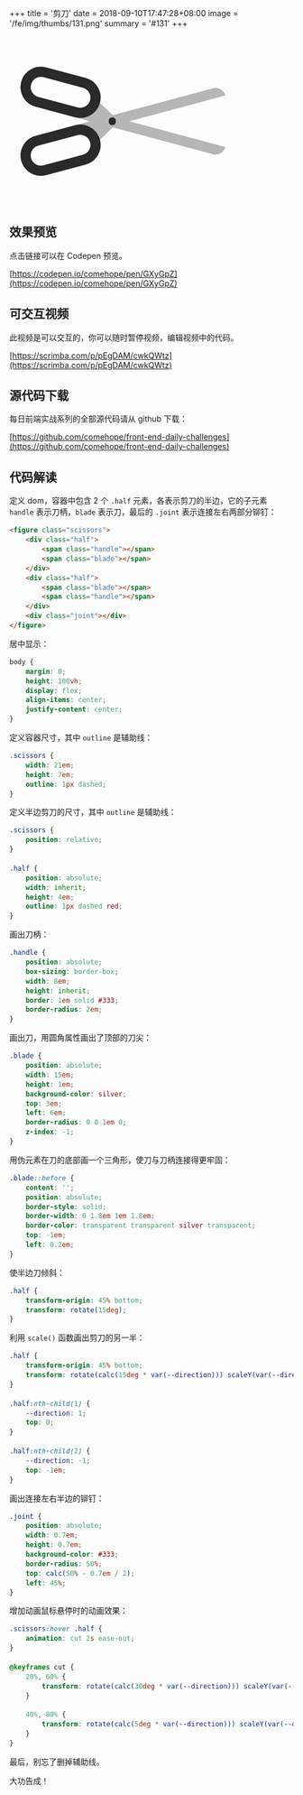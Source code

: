 +++
title = '剪刀'
date = 2018-09-10T17:47:28+08:00
image = '/fe/img/thumbs/131.png'
summary = '#131'
+++

![](./work.gif)

## 效果预览

点击链接可以在 Codepen 预览。

[https://codepen.io/comehope/pen/GXyGpZ](https://codepen.io/comehope/pen/GXyGpZ)

## 可交互视频

此视频是可以交互的，你可以随时暂停视频，编辑视频中的代码。

[https://scrimba.com/p/pEgDAM/cwkQWtz](https://scrimba.com/p/pEgDAM/cwkQWtz)

## 源代码下载

每日前端实战系列的全部源代码请从 github 下载：

[https://github.com/comehope/front-end-daily-challenges](https://github.com/comehope/front-end-daily-challenges)

## 代码解读

定义 dom，容器中包含 2 个 `.half` 元素，各表示剪刀的半边，它的子元素 `handle` 表示刀柄，`blade` 表示刀，最后的 `.joint` 表示连接左右两部分铆钉：
```html
<figure class="scissors">
    <div class="half">
        <span class="handle"></span>
        <span class="blade"></span>
    </div>
    <div class="half">
        <span class="blade"></span>
        <span class="handle"></span>
    </div>
    <div class="joint"></div>
</figure>
```

居中显示：
```css
body {
    margin: 0;
    height: 100vh;
    display: flex;
    align-items: center;
    justify-content: center;
}
```

定义容器尺寸，其中 `outline` 是辅助线：
```css
.scissors {
    width: 21em;
    height: 7em;
    outline: 1px dashed;
}
```

定义半边剪刀的尺寸，其中 `outline` 是辅助线：
```css
.scissors {
    position: relative;
}

.half {
    position: absolute;
    width: inherit;
    height: 4em;
    outline: 1px dashed red;
}
```

画出刀柄：
```css
.handle {
    position: absolute;
    box-sizing: border-box;
    width: 8em;
    height: inherit;
    border: 1em solid #333;
    border-radius: 2em;
}
```

画出刀，用圆角属性画出了顶部的刀尖：
```css
.blade {
    position: absolute;
    width: 15em;
    height: 1em;
    background-color: silver;
    top: 3em;
    left: 6em;
    border-radius: 0 0 1em 0;
    z-index: -1;
}
```

用伪元素在刀的底部画一个三角形，使刀与刀柄连接得更牢固：
```css
.blade::before {
    content: '';
    position: absolute;
    border-style: solid;
    border-width: 0 1.8em 1em 1.8em;
    border-color: transparent transparent silver transparent;
    top: -1em;
    left: 0.2em;
}
```

使半边刀倾斜：
```css
.half {
    transform-origin: 45% bottom;
    transform: rotate(15deg);
}
```

利用 `scale()` 函数画出剪刀的另一半：
```css
.half {
    transform-origin: 45% bottom;
    transform: rotate(calc(15deg * var(--direction))) scaleY(var(--direction));
}

.half:nth-child(1) {
    --direction: 1;
    top: 0;
}

.half:nth-child(2) {
    --direction: -1;
    top: -1em;
}
```

画出连接左右半边的铆钉：
```css
.joint {
    position: absolute;
    width: 0.7em;
    height: 0.7em;
    background-color: #333;
    border-radius: 50%;
    top: calc(50% - 0.7em / 2);
    left: 45%;
}
```

增加动画鼠标悬停时的动画效果：
```css
.scissors:hover .half {
    animation: cut 2s ease-out;
}

@keyframes cut {
    20%, 60% {
        transform: rotate(calc(30deg * var(--direction))) scaleY(var(--direction));
    }

    40%, 80% {
        transform: rotate(calc(5deg * var(--direction))) scaleY(var(--direction));
    }
}
```

最后，别忘了删掉辅助线。

大功告成！
